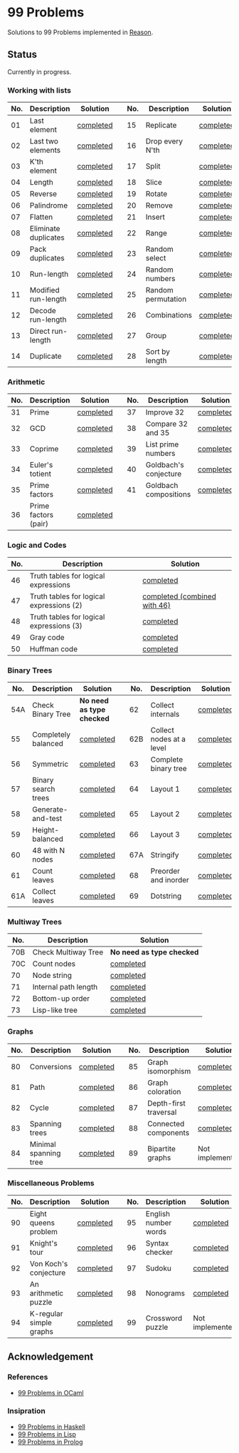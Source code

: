 # 99 Problems

Solutions to 99 Problems implemented in [Reason](https://reasonml.github.io/).

[ninety-nine lisp problems]: http://www.ic.unicamp.br/~meidanis/courses/mc336/2006s2/funcional/L-99_Ninety-Nine_Lisp_Problems.html

## Status

Currently in progress.

### Working with lists

| No. | Description          | Solution                |     | No. | Description        | Solution                |
| --- | -------------------- | ----------------------- | --- | --- | ------------------ | ----------------------- |
| 01  | Last element         | [completed](src/p01.re) |     | 15  | Replicate          | [completed](src/p15.re) |
| 02  | Last two elements    | [completed](src/p02.re) |     | 16  | Drop every N'th    | [completed](src/p16.re) |
| 03  | K'th element         | [completed](src/p03.re) |     | 17  | Split              | [completed](src/p17.re) |
| 04  | Length               | [completed](src/p04.re) |     | 18  | Slice              | [completed](src/p18.re) |
| 05  | Reverse              | [completed](src/p05.re) |     | 19  | Rotate             | [completed](src/p19.re) |
| 06  | Palindrome           | [completed](src/p06.re) |     | 20  | Remove             | [completed](src/p20.re) |
| 07  | Flatten              | [completed](src/p07.re) |     | 21  | Insert             | [completed](src/p21.re) |
| 08  | Eliminate duplicates | [completed](src/p08.re) |     | 22  | Range              | [completed](src/p22.re) |
| 09  | Pack duplicates      | [completed](src/p09.re) |     | 23  | Random select      | [completed](src/p23.re) |
| 10  | Run-length           | [completed](src/p10.re) |     | 24  | Random numbers     | [completed](src/p24.re) |
| 11  | Modified run-length  | [completed](src/p11.re) |     | 25  | Random permutation | [completed](src/p25.re) |
| 12  | Decode run-length    | [completed](src/p12.re) |     | 26  | Combinations       | [completed](src/p26.re) |
| 13  | Direct run-length    | [completed](src/p13.re) |     | 27  | Group              | [completed](src/p27.re) |
| 14  | Duplicate            | [completed](src/p14.re) |     | 28  | Sort by length     | [completed](src/p28.re) |

### Arithmetic

| No. | Description          | Solution                |     | No. | Description           | Solution                |
| --- | -------------------- | ----------------------- | --- | --- | --------------------- | ----------------------- |
| 31  | Prime                | [completed](src/p31.re) |     | 37  | Improve 32            | [completed](src/p37.re) |
| 32  | GCD                  | [completed](src/p32.re) |     | 38  | Compare 32 and 35     | [completed](src/p38.re) |
| 33  | Coprime              | [completed](src/p33.re) |     | 39  | List prime numbers    | [completed](src/p39.re) |
| 34  | Euler's totient      | [completed](src/p34.re) |     | 40  | Goldbach's conjecture | [completed](src/p40.re) |
| 35  | Prime factors        | [completed](src/p35.re) |     | 41  | Goldbach compositions | [completed](src/p41.re) |
| 36  | Prime factors (pair) | [completed](src/p36.re) |     |     |                       |                         |

### Logic and Codes

| No. | Description                              | Solution                                   |
| --- | ---------------------------------------- | ------------------------------------------ |
| 46  | Truth tables for logical expressions     | [completed](src/p46.re)                    |
| 47  | Truth tables for logical expressions (2) | [completed (combined with 46)](src/p46.re) |
| 48  | Truth tables for logical expressions (3) | [completed](src/p48.re)                    |
| 49  | Gray code                                | [completed](src/p49.re)                    |
| 50  | Huffman code                             | [completed](src/p50.re)                    |

### Binary Trees

| No. | Description         | Solution                    |     | No. | Description              | Solution                 |
| --- | ------------------- | --------------------------- | --- | --- | ------------------------ | ------------------------ |
| 54A | Check Binary Tree   | **No need as type checked** |     | 62  | Collect internals        | [completed](src/p62.re)  |
| 55  | Completely balanced | [completed](src/p55.re)     |     | 62B | Collect nodes at a level | [completed](src/p62b.re) |
| 56  | Symmetric           | [completed](src/p56.re)     |     | 63  | Complete binary tree     | [completed](src/p63.re)  |
| 57  | Binary search trees | [completed](src/p57.re)     |     | 64  | Layout 1                 | [completed](src/p64.re)  |
| 58  | Generate-and-test   | [completed](src/p58.re)     |     | 65  | Layout 2                 | [completed](src/p65.re)  |
| 59  | Height-balanced     | [completed](src/p59.re)     |     | 66  | Layout 3                 | [completed](src/p66.re)  |
| 60  | 48 with N nodes     | [completed](src/p60.re)     |     | 67A | Stringify                | [completed](src/p67.re)  |
| 61  | Count leaves        | [completed](src/p61.re)     |     | 68  | Preorder and inorder     | [completed](src/p68.re)  |
| 61A | Collect leaves      | [completed](src/p61a.re)    |     | 69  | Dotstring                | [completed](src/p69.re)  |

### Multiway Trees

| No. | Description          | Solution                    |
| --- | -------------------- | --------------------------- |
| 70B | Check Multiway Tree  | **No need as type checked** |
| 70C | Count nodes          | [completed](src/p70c.re)    |
| 70  | Node string          | [completed](src/p70.re)     |
| 71  | Internal path length | [completed](src/p71.re)     |
| 72  | Bottom-up order      | [completed](src/p72.re)     |
| 73  | Lisp-like tree       | [completed](src/p73.re)     |

### Graphs

| No. | Description           | Solution                |     | No. | Description           | Solution                |
| --- | --------------------- | ----------------------- | --- | --- | --------------------- | ----------------------- |
| 80  | Conversions           | [completed](src/p80.re) |     | 85  | Graph isomorphism     | [completed](src/p85.re) |
| 81  | Path                  | [completed](src/p81.re) |     | 86  | Graph coloration      | [completed](src/p86.re) |
| 82  | Cycle                 | [completed](src/p82.re) |     | 87  | Depth-first traversal | [completed](src/p87.re) |
| 83  | Spanning trees        | [completed](src/p83.re) |     | 88  | Connected components  | [completed](src/p88.re) |
| 84  | Minimal spanning tree | [completed](src/p84.re) |     | 89  | Bipartite graphs      | Not implemented         |

### Miscellaneous Problems

| No. | Description             | Solution                |     | No. | Description          | Solution                |
| --- | ----------------------- | ----------------------- | --- | --- | -------------------- | ----------------------- |
| 90  | Eight queens problem    | [completed](src/p90.re) |     | 95  | English number words | [completed](src/p95.re) |
| 91  | Knight's tour           | [completed](src/p91.re) |     | 96  | Syntax checker       | [completed](src/p96.re) |
| 92  | Von Koch's conjecture   | [completed](src/p92.re) |     | 97  | Sudoku               | [completed](src/p97.re) |
| 93  | An arithmetic puzzle    | [completed](src/p93.re) |     | 98  | Nonograms            | [completed](src/p98.re) |
| 94  | K-regular simple graphs | [completed](src/p94.re) |     | 99  | Crossword puzzle     | Not implemented         |

## Acknowledgement

### References

-   [99 Problems in OCaml](https://ocaml.org/learn/tutorials/99problems.html)

### Insipration

-   [99 Problems in Haskell](https://wiki.haskell.org/H-99:_Ninety-Nine_Haskell_Problems)
-   [99 Problems in Lisp](https://www.ic.unicamp.br/~meidanis/courses/mc336/2006s2/funcional/L-99_Ninety-Nine_Lisp_Problems.html)
-   [99 Problems in Prolog](https://sites.google.com/site/prologsite/prolog-problems)
